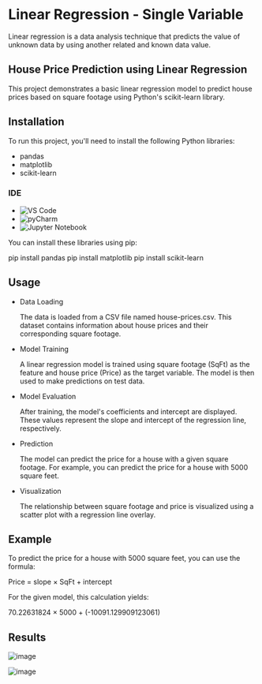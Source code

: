 # Linear Regression - Single Variable

Linear regression is a data analysis technique that predicts the value of unknown data by using another related and known data value.

## House Price Prediction using Linear Regression

This project demonstrates a basic linear regression model to predict house prices based on square footage using Python's scikit-learn library. 

## Installation

To run this project, you'll need to install the following Python libraries:

- pandas
- matplotlib
- scikit-learn

### IDE
  - ![VS Code](https://img.shields.io/badge/Visual_Studio_Code-0078D4?style=for-the-badge&logo=visual%20studio%20code&logoColor=white)
  - ![pyCharm](https://img.shields.io/badge/PyCharm-000000.svg?&style=for-the-badge&logo=PyCharm&logoColor=white)
  - ![Jupyter Notebook](https://img.shields.io/badge/Jupyter-F37626.svg?&style=for-the-badge&logo=Jupyter&logoColor=white)

You can install these libraries using pip:


pip install pandas
pip install matplotlib
pip install scikit-learn


## Usage

- Data Loading

    The data is loaded from a CSV file named house-prices.csv. This dataset contains information about house prices and their corresponding square footage.

- Model Training

    A linear regression model is trained using square footage (SqFt) as the feature and house price (Price) as the target variable. The model is then used to make predictions on test data.

- Model Evaluation

    After training, the model's coefficients and intercept are displayed. These values represent the slope and intercept of the regression line, respectively.

- Prediction

    The model can predict the price for a house with a given square footage. For example, you can predict the price for a house with 5000 square feet.

- Visualization

    The relationship between square footage and price is visualized using a scatter plot with a regression line overlay.

## Example

To predict the price for a house with 5000 square feet, you can use the formula:

Price = slope × SqFt + intercept

For the given model, this calculation yields:

70.22631824 × 5000 + (-10091.129909123061)

## Results
![image](https://github.com/user-attachments/assets/46e45bca-c21b-42f7-b0c8-0e0006cd9359)

![image](https://github.com/user-attachments/assets/488a690d-cdec-4af9-b091-3bbe4cc15ba6)
